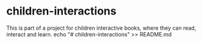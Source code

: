 # children-interactions
This is part of a project for children interactive books, where they can read, interact and learn.
echo "# children-interactions" >> README.md

                
